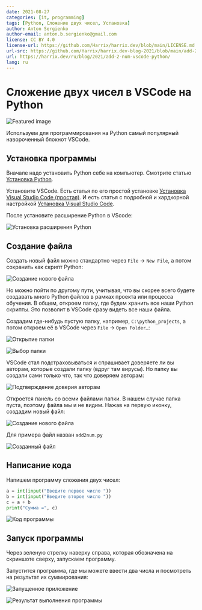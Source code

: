 ```yaml
---
date: 2021-08-27
categories: [it, programming]
tags: [Python, Сложение двух чисел, Установка]
author: Anton Sergienko
author-email: anton.b.sergienko@gmail.com
license: CC BY 4.0
license-url: https://github.com/Harrix/harrix.dev/blob/main/LICENSE.md
url-src: https://github.com/Harrix/harrix.dev-blog-2021/blob/main/add-2-num-vscode-python/add-2-num-vscode-python.md
url: https://harrix.dev/ru/blog/2021/add-2-num-vscode-python/
lang: ru
---
```


# Сложение двух чисел в VSCode на Python

![Featured image](featured-image.svg)

Используем для программирования на Python самый популярный навороченный блокнот VSCode.

## Установка программы

Вначале надо установить Python себе на компьютер. Смотрите статью [Установка Python](https://github.com/Harrix/harrix.dev-blog-2021/blob/main/install-python/install-python.md).

Установите VSCode. Есть статья по его простой установке [Установка Visual Studio Code (простая)](https://github.com/Harrix/harrix.dev-blog-2021/blob/main/install-vscode-simple/install-vscode-simple.md). И есть статья с подробной и хардкорной настройкой [Установка Visual Studio Code](/blog/2022/install-vscode/).

После установите расширение Python в VScode:

![Установка расширения Python](img/extension.png)

## Создание файла

Создать новый файл можно стандартно через `File` → `New File`, а потом сохранить как скрипт Python:

![Создание нового файла](img/new-file_01.png)

Но можно пойти по другому пути, учитывая, что вы скорее всего будете создавать много Python файлов в рамках проекта или процесса обучения. В общем, откроем папку, где будем хранить все наши Python скрипты. Это позволит в VSCode сразу видеть все наши файла.

Создадим где-нибудь пустую папку, например, `C:\python_projects`, а потом откроем её в VSCode через `File` → `Open Folder…`:

![Открытие папки](img/new-file_02.png)

![Выбор папки](img/new-file_03.png)

VSCode стал подстраховываться и спрашивает доверяете ли вы авторам, которые создали папку (вдруг там вирусы). Но папку вы создали сами только что, так что доверяем авторам:

![Подтверждение доверия авторам](img/new-file_04.png)

Откроется панель со всеми файлами папки. В нашем случае папка пуста, поэтому файла мы и не видим. Нажав на первую иконку, создадим новый файл:

![Создание нового файла](img/new-file_05.png)

Для примера файл назван `add2num.py`

![Созданный файл](img/new-file_06.png)

## Написание кода

Напишем программу сложения двух чисел:

```python
a = int(input("Введите первое число "))
b = int(input("Введите второе число "))
c = a + b
print("Сумма =", c)
```

![Код программы](img/code.png)

## Запуск программы

Через зеленую стрелку наверху справа, которая обозначена на скриншоте сверху, запускаем программу.

Запустится программа, где мы можете ввести два числа и посмотреть на результат их суммирования:

![Запущенное приложение](img/result_01.png)

![Результат выполнения программы](img/result_02.png)
